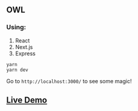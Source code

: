 ## OWL

### Using:

1. React
2. Next.js
3. Express

```
yarn
yarn dev
```
Go to `http://localhost:3000/` to see some magic!


## [Live Demo](https://owl-2a9j52xzd.now.sh/)
